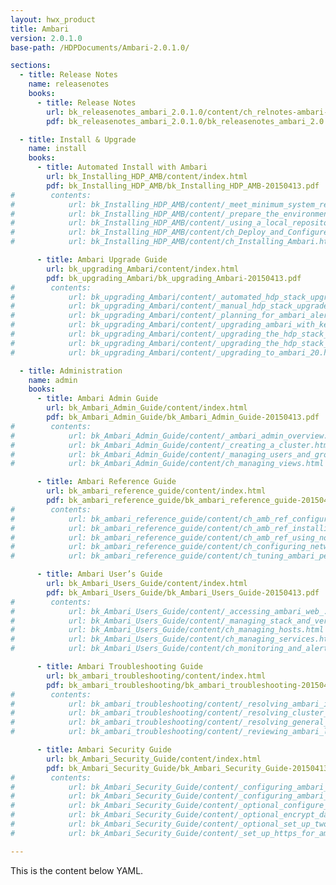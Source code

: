 ```yaml
---
layout: hwx_product
title: Ambari
version: 2.0.1.0
base-path: /HDPDocuments/Ambari-2.0.1.0/

sections:
  - title: Release Notes
    name: releasenotes
    books:
      - title: Release Notes
        url: bk_releasenotes_ambari_2.0.1.0/content/ch_relnotes-ambari-2.0.1.0.html
        pdf: bk_releasenotes_ambari_2.0.1.0/bk_releasenotes_ambari_2.0.1.0-20150526.pdf

  - title: Install & Upgrade
    name: install
    books:
      - title: Automated Install with Ambari
        url: bk_Installing_HDP_AMB/content/index.html
        pdf: bk_Installing_HDP_AMB/bk_Installing_HDP_AMB-20150413.pdf
#        contents:
#            url: bk_Installing_HDP_AMB/content/_meet_minimum_system_requirements.html
#            url: bk_Installing_HDP_AMB/content/_prepare_the_environment.html
#            url: bk_Installing_HDP_AMB/content/_using_a_local_repository.html
#            url: bk_Installing_HDP_AMB/content/ch_Deploy_and_Configure_a_HDP_Cluster.html
#            url: bk_Installing_HDP_AMB/content/ch_Installing_Ambari.html

      - title: Ambari Upgrade Guide
        url: bk_upgrading_Ambari/content/index.html
        pdf: bk_upgrading_Ambari/bk_upgrading_Ambari-20150413.pdf
#        contents:
#            url: bk_upgrading_Ambari/content/_automated_hdp_stack_upgrade_hdp_220_to_224.html
#            url: bk_upgrading_Ambari/content/_manual_hdp_stack_upgrade_hdp_220_to_224.html
#            url: bk_upgrading_Ambari/content/_planning_for_ambari_alerts_and_metrics_in_ambari_20.html
#            url: bk_upgrading_Ambari/content/_upgrading_ambari_with_kerb_cluster.html
#            url: bk_upgrading_Ambari/content/_upgrading_the_hdp_stack_from_20_to_22.html
#            url: bk_upgrading_Ambari/content/_upgrading_the_hdp_stack_from_21_to_22.html
#            url: bk_upgrading_Ambari/content/_upgrading_to_ambari_20.html

  - title: Administration
    name: admin
    books:
      - title: Ambari Admin Guide
        url: bk_Ambari_Admin_Guide/content/index.html
        pdf: bk_Ambari_Admin_Guide/bk_Ambari_Admin_Guide-20150413.pdf
#        contents:
#            url: bk_Ambari_Admin_Guide/content/_ambari_admin_overview.html
#            url: bk_Ambari_Admin_Guide/content/_creating_a_cluster.html
#            url: bk_Ambari_Admin_Guide/content/_managing_users_and_groups.html
#            url: bk_Ambari_Admin_Guide/content/ch_managing_views.html

      - title: Ambari Reference Guide
        url: bk_ambari_reference_guide/content/index.html
        pdf: bk_ambari_reference_guide/bk_ambari_reference_guide-20150413.pdf
#        contents:
#            url: bk_ambari_reference_guide/content/ch_amb_ref_configuring_ambari_for_non-root.html
#            url: bk_ambari_reference_guide/content/ch_amb_ref_installing_ambari_agents_manually.html
#            url: bk_ambari_reference_guide/content/ch_amb_ref_using_non_default_databases.html
#            url: bk_ambari_reference_guide/content/ch_configuring_network_port_numbers.html
#            url: bk_ambari_reference_guide/content/ch_tuning_ambari_performance.html

      - title: Ambari User’s Guide
        url: bk_Ambari_Users_Guide/content/index.html
        pdf: bk_Ambari_Users_Guide/bk_Ambari_Users_Guide-20150413.pdf
#        contents:
#            url: bk_Ambari_Users_Guide/content/_accessing_ambari_web_.html
#            url: bk_Ambari_Users_Guide/content/_managing_stack_and_versions.html
#            url: bk_Ambari_Users_Guide/content/ch_managing_hosts.html
#            url: bk_Ambari_Users_Guide/content/ch_managing_services.html
#            url: bk_Ambari_Users_Guide/content/ch_monitoring_and_alerts.html

      - title: Ambari Troubleshooting Guide
        url: bk_ambari_troubleshooting/content/index.html
        pdf: bk_ambari_troubleshooting/bk_ambari_troubleshooting-20150413.pdf
#        contents:
#            url: bk_ambari_troubleshooting/content/_resolving_ambari_installer_problems.html
#            url: bk_ambari_troubleshooting/content/_resolving_cluster_deployment_problems.html
#            url: bk_ambari_troubleshooting/content/_resolving_general_problems.html
#            url: bk_ambari_troubleshooting/content/_reviewing_ambari_log_files.html

      - title: Ambari Security Guide
        url: bk_Ambari_Security_Guide/content/index.html
        pdf: bk_Ambari_Security_Guide/bk_Ambari_Security_Guide-20150413.pdf
#        contents:
#            url: bk_Ambari_Security_Guide/content/_configuring_ambari_and_hadoop_for_kerberos.html
#            url: bk_Ambari_Security_Guide/content/_configuring_ambari_for_ldap_or_active_directory_authentication.html
#            url: bk_Ambari_Security_Guide/content/_optional_configure_ciphers_and_protocols_for_ambari_server.html
#            url: bk_Ambari_Security_Guide/content/_optional_encrypt_database_and_ldap_passwords.html
#            url: bk_Ambari_Security_Guide/content/_optional_set_up_two-way_ssl_between_ambari_server_and_ambari_agents.html
#            url: bk_Ambari_Security_Guide/content/_set_up_https_for_ambari_server.html

---
```


This is the content below YAML.
